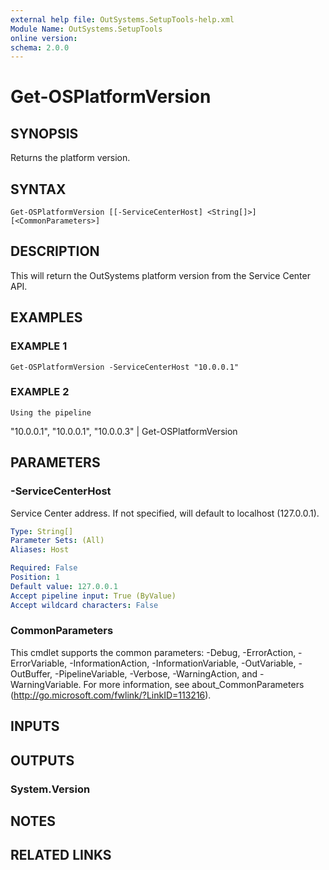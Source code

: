 ```yaml
---
external help file: OutSystems.SetupTools-help.xml
Module Name: OutSystems.SetupTools
online version:
schema: 2.0.0
---
```


# Get-OSPlatformVersion

## SYNOPSIS
Returns the platform version.

## SYNTAX

```
Get-OSPlatformVersion [[-ServiceCenterHost] <String[]>] [<CommonParameters>]
```

## DESCRIPTION
This will return the OutSystems platform version from the Service Center API.

## EXAMPLES

### EXAMPLE 1
```
Get-OSPlatformVersion -ServiceCenterHost "10.0.0.1"
```

### EXAMPLE 2
```
Using the pipeline
```

"10.0.0.1", "10.0.0.1", "10.0.0.3" | Get-OSPlatformVersion

## PARAMETERS

### -ServiceCenterHost
Service Center address.
If not specified, will default to localhost (127.0.0.1).

```yaml
Type: String[]
Parameter Sets: (All)
Aliases: Host

Required: False
Position: 1
Default value: 127.0.0.1
Accept pipeline input: True (ByValue)
Accept wildcard characters: False
```

### CommonParameters
This cmdlet supports the common parameters: -Debug, -ErrorAction, -ErrorVariable, -InformationAction, -InformationVariable, -OutVariable, -OutBuffer, -PipelineVariable, -Verbose, -WarningAction, and -WarningVariable.
For more information, see about_CommonParameters (http://go.microsoft.com/fwlink/?LinkID=113216).

## INPUTS

## OUTPUTS

### System.Version
## NOTES

## RELATED LINKS

